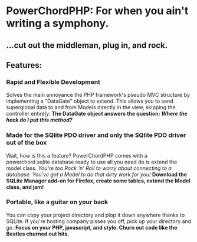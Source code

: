 PowerChordPHP: For when you ain't writing a symphony.
=========================================================
...cut out the middleman, plug in, and rock.
---------------------------------------------------------------------------------------------------------
## Features:
### Rapid and Flexible Development
Solves the main annoyance the PHP framework's pseudo MVC structure by implementing a "DataGate" object to extend. This allows you to send superglobal data to and from Models directly in the view, skipping the controller entirely.
**The DataGate object answers the question: _Where the heck do I put this method?_**

### Made for the SQlite PDO driver and only the SQlite PDO driver out of the box
Wait, how is this a feature? PowerChordPHP comes with a powerchord.sqlite database ready to use all you need do is extend the model class.
 _You're too Rock 'n' Roll to worry about connecting to a database. You've got a Model to do that dirty work for you!_
**Download the SQLite Manager add-on for Firefox, create some tables, extend the Model class, and jam!**

### Portable, like a guitar on your back
You can copy your project directory and plop it down anywhere thanks to SQLite. If you're hosting company pisses you off, pick up your directory and go.
**Focus on your PHP, javascript, and style. Churn out code like the Beatles churned out hits.**


